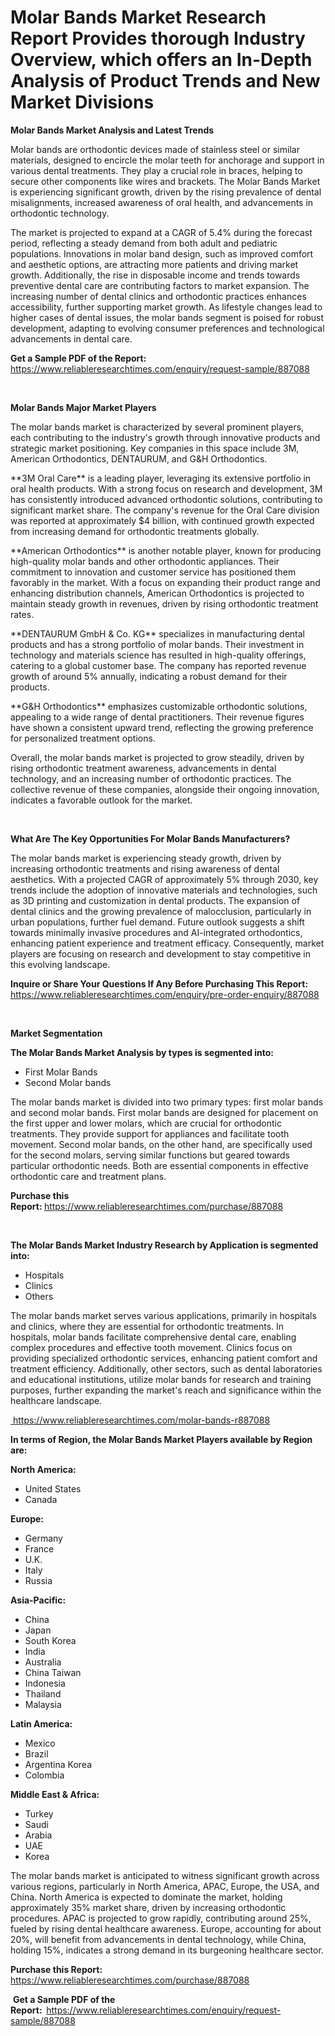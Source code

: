 <p><h1>Molar Bands Market Research Report Provides thorough Industry Overview, which offers an In-Depth Analysis of Product Trends and New Market Divisions</h1></p><p><strong>Molar Bands Market Analysis and Latest Trends</strong></p>
<p><p>Molar bands are orthodontic devices made of stainless steel or similar materials, designed to encircle the molar teeth for anchorage and support in various dental treatments. They play a crucial role in braces, helping to secure other components like wires and brackets. The Molar Bands Market is experiencing significant growth, driven by the rising prevalence of dental misalignments, increased awareness of oral health, and advancements in orthodontic technology.</p><p>The market is projected to expand at a CAGR of 5.4% during the forecast period, reflecting a steady demand from both adult and pediatric populations. Innovations in molar band design, such as improved comfort and aesthetic options, are attracting more patients and driving market growth. Additionally, the rise in disposable income and trends towards preventive dental care are contributing factors to market expansion. The increasing number of dental clinics and orthodontic practices enhances accessibility, further supporting market growth. As lifestyle changes lead to higher cases of dental issues, the molar bands segment is poised for robust development, adapting to evolving consumer preferences and technological advancements in dental care.</p></p>
<p><strong>Get a Sample PDF of the Report:&nbsp;</strong> <a href="https://www.reliableresearchtimes.com/enquiry/request-sample/887088?utm_campaign=2657&utm_medium=2&utm_source=Github&utm_content=ia&utm_term=13042025&utm_id=molar-bands">https://www.reliableresearchtimes.com/enquiry/request-sample/887088</a></p>
<p>&nbsp;</p>
<p><strong>Molar Bands Major Market Players</strong></p>
<p><p>The molar bands market is characterized by several prominent players, each contributing to the industry's growth through innovative products and strategic market positioning. Key companies in this space include 3M, American Orthodontics, DENTAURUM, and G&H Orthodontics.</p><p>**3M Oral Care** is a leading player, leveraging its extensive portfolio in oral health products. With a strong focus on research and development, 3M has consistently introduced advanced orthodontic solutions, contributing to significant market share. The company's revenue for the Oral Care division was reported at approximately $4 billion, with continued growth expected from increasing demand for orthodontic treatments globally.</p><p>**American Orthodontics** is another notable player, known for producing high-quality molar bands and other orthodontic appliances. Their commitment to innovation and customer service has positioned them favorably in the market. With a focus on expanding their product range and enhancing distribution channels, American Orthodontics is projected to maintain steady growth in revenues, driven by rising orthodontic treatment rates.</p><p>**DENTAURUM GmbH & Co. KG** specializes in manufacturing dental products and has a strong portfolio of molar bands. Their investment in technology and materials science has resulted in high-quality offerings, catering to a global customer base. The company has reported revenue growth of around 5% annually, indicating a robust demand for their products.</p><p>**G&H Orthodontics** emphasizes customizable orthodontic solutions, appealing to a wide range of dental practitioners. Their revenue figures have shown a consistent upward trend, reflecting the growing preference for personalized treatment options.</p><p>Overall, the molar bands market is projected to grow steadily, driven by rising orthodontic treatment awareness, advancements in dental technology, and an increasing number of orthodontic practices. The collective revenue of these companies, alongside their ongoing innovation, indicates a favorable outlook for the market.</p></p>
<p>&nbsp;</p>
<p><strong>What Are The Key Opportunities For Molar Bands Manufacturers?</strong></p>
<p><p>The molar bands market is experiencing steady growth, driven by increasing orthodontic treatments and rising awareness of dental aesthetics. With a projected CAGR of approximately 5% through 2030, key trends include the adoption of innovative materials and technologies, such as 3D printing and customization in dental products. The expansion of dental clinics and the growing prevalence of malocclusion, particularly in urban populations, further fuel demand. Future outlook suggests a shift towards minimally invasive procedures and AI-integrated orthodontics, enhancing patient experience and treatment efficacy. Consequently, market players are focusing on research and development to stay competitive in this evolving landscape.</p></p>
<p><strong>Inquire or Share Your Questions If Any Before Purchasing This Report:</strong> <a href="https://www.reliableresearchtimes.com/enquiry/pre-order-enquiry/887088?utm_campaign=2657&utm_medium=2&utm_source=Github&utm_content=ia&utm_term=13042025&utm_id=molar-bands">https://www.reliableresearchtimes.com/enquiry/pre-order-enquiry/887088</a></p>
<p>&nbsp;</p>
<p><strong>Market Segmentation</strong></p>
<p><strong>The Molar Bands Market Analysis by types is segmented into:</strong></p>
<p><ul><li>First Molar Bands</li><li>Second Molar bands</li></ul></p>
<p><p>The molar bands market is divided into two primary types: first molar bands and second molar bands. First molar bands are designed for placement on the first upper and lower molars, which are crucial for orthodontic treatments. They provide support for appliances and facilitate tooth movement. Second molar bands, on the other hand, are specifically used for the second molars, serving similar functions but geared towards particular orthodontic needs. Both are essential components in effective orthodontic care and treatment plans.</p></p>
<p><strong>Purchase this Report:&nbsp;</strong><a href="https://www.reliableresearchtimes.com/purchase/887088?utm_campaign=2657&utm_medium=2&utm_source=Github&utm_content=ia&utm_term=13042025&utm_id=molar-bands">https://www.reliableresearchtimes.com/purchase/887088</a></p>
<p>&nbsp;</p>
<p><strong>The Molar Bands Market Industry Research by Application is segmented into:</strong></p>
<p><ul><li>Hospitals</li><li>Clinics</li><li>Others</li></ul></p>
<p><p>The molar bands market serves various applications, primarily in hospitals and clinics, where they are essential for orthodontic treatments. In hospitals, molar bands facilitate comprehensive dental care, enabling complex procedures and effective tooth movement. Clinics focus on providing specialized orthodontic services, enhancing patient comfort and treatment efficiency. Additionally, other sectors, such as dental laboratories and educational institutions, utilize molar bands for research and training purposes, further expanding the market's reach and significance within the healthcare landscape.</p></p>
<p><a href="https://www.reliableresearchtimes.com/molar-bands-r887088?utm_campaign=2657&utm_medium=2&utm_source=Github&utm_content=ia&utm_term=13042025&utm_id=molar-bands">&nbsp;https://www.reliableresearchtimes.com/molar-bands-r887088</a></p>
<p><strong>In terms of Region, the Molar Bands Market Players available by Region are:</strong></p>
<p>
    <p> <strong> North America: </strong>
        <ul>
            <li>United States</li>
            <li>Canada</li>
        </ul>
        </p> 
    <p> <strong> Europe: </strong>
        <ul>
            <li>Germany</li>
            <li>France</li>
            <li>U.K.</li>
            <li>Italy</li>
            <li>Russia</li>
        </ul>
        </p> 
    <p> <strong> Asia-Pacific: </strong>
        <ul>
            <li>China</li>
            <li>Japan</li>
            <li>South Korea</li>
            <li>India</li>
            <li>Australia</li>
            <li>China Taiwan</li>
            <li>Indonesia</li>
            <li>Thailand</li>
            <li>Malaysia</li>
        </ul>
        </p> 
    <p> <strong> Latin America: </strong>
        <ul>
            <li>Mexico</li>
            <li>Brazil</li>
            <li>Argentina Korea</li>
            <li>Colombia</li>
        </ul>
        </p> 
    <p> <strong> Middle East & Africa: </strong>
        <ul>
            <li>Turkey</li>
            <li>Saudi</li>
            <li>Arabia</li>
            <li>UAE</li>
            <li>Korea</li>
        </ul>
    </p>
    </p>
<p><p>The molar bands market is anticipated to witness significant growth across various regions, particularly in North America, APAC, Europe, the USA, and China. North America is expected to dominate the market, holding approximately 35% market share, driven by increasing orthodontic procedures. APAC is projected to grow rapidly, contributing around 25%, fueled by rising dental healthcare awareness. Europe, accounting for about 20%, will benefit from advancements in dental technology, while China, holding 15%, indicates a strong demand in its burgeoning healthcare sector.</p></p>
<p><strong>Purchase this Report: </strong><a href="https://www.reliableresearchtimes.com/purchase/887088?utm_campaign=2657&utm_medium=2&utm_source=Github&utm_content=ia&utm_term=13042025&utm_id=molar-bands">https://www.reliableresearchtimes.com/purchase/887088</a></p>
<p>&nbsp;<strong>Get a Sample PDF of the Report:&nbsp;&nbsp;</strong><a href="https://www.reliableresearchtimes.com/enquiry/request-sample/887088?utm_campaign=2657&utm_medium=2&utm_source=Github&utm_content=ia&utm_term=13042025&utm_id=molar-bands">https://www.reliableresearchtimes.com/enquiry/request-sample/887088</a></p>
<p><strong></strong></p>
<p><p></p><p></p><p></p></p>